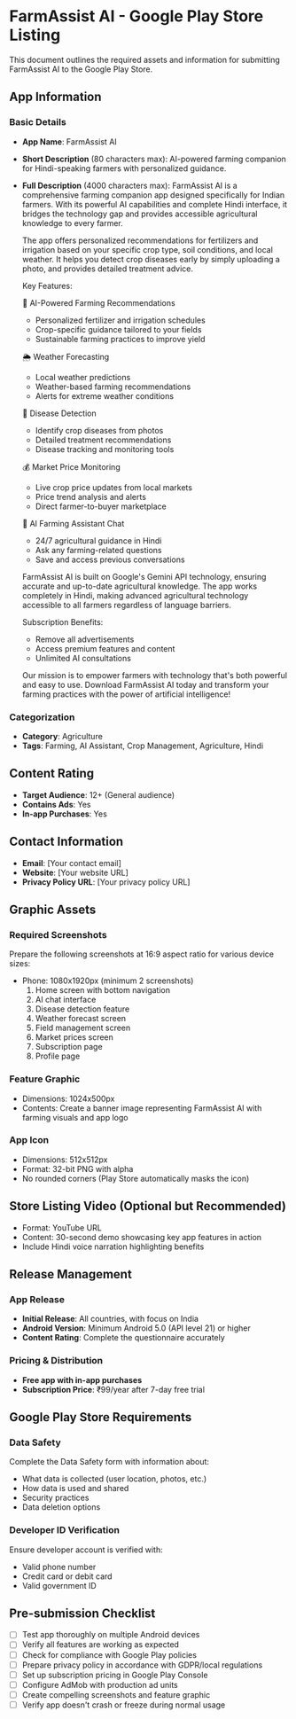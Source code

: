 # FarmAssist AI - Google Play Store Listing

This document outlines the required assets and information for submitting FarmAssist AI to the Google Play Store.

## App Information

### Basic Details

- **App Name**: FarmAssist AI
- **Short Description** (80 characters max):
  AI-powered farming companion for Hindi-speaking farmers with personalized guidance.

- **Full Description** (4000 characters max):
  FarmAssist AI is a comprehensive farming companion app designed specifically for Indian farmers. With its powerful AI capabilities and complete Hindi interface, it bridges the technology gap and provides accessible agricultural knowledge to every farmer.
  
  The app offers personalized recommendations for fertilizers and irrigation based on your specific crop type, soil conditions, and local weather. It helps you detect crop diseases early by simply uploading a photo, and provides detailed treatment advice.
  
  Key Features:
  
  🌱 AI-Powered Farming Recommendations
  - Personalized fertilizer and irrigation schedules
  - Crop-specific guidance tailored to your fields
  - Sustainable farming practices to improve yield
  
  🌦️ Weather Forecasting
  - Local weather predictions
  - Weather-based farming recommendations
  - Alerts for extreme weather conditions
  
  🦠 Disease Detection
  - Identify crop diseases from photos
  - Detailed treatment recommendations
  - Disease tracking and monitoring tools
  
  💰 Market Price Monitoring
  - Live crop price updates from local markets
  - Price trend analysis and alerts
  - Direct farmer-to-buyer marketplace
  
  🤖 AI Farming Assistant Chat
  - 24/7 agricultural guidance in Hindi
  - Ask any farming-related questions
  - Save and access previous conversations
  
  FarmAssist AI is built on Google's Gemini API technology, ensuring accurate and up-to-date agricultural knowledge. The app works completely in Hindi, making advanced agricultural technology accessible to all farmers regardless of language barriers.
  
  Subscription Benefits:
  - Remove all advertisements
  - Access premium features and content
  - Unlimited AI consultations
  
  Our mission is to empower farmers with technology that's both powerful and easy to use. Download FarmAssist AI today and transform your farming practices with the power of artificial intelligence!

### Categorization

- **Category**: Agriculture
- **Tags**: Farming, AI Assistant, Crop Management, Agriculture, Hindi

## Content Rating

- **Target Audience**: 12+ (General audience)
- **Contains Ads**: Yes
- **In-app Purchases**: Yes

## Contact Information

- **Email**: [Your contact email]
- **Website**: [Your website URL]
- **Privacy Policy URL**: [Your privacy policy URL]

## Graphic Assets

### Required Screenshots

Prepare the following screenshots at 16:9 aspect ratio for various device sizes:
- Phone: 1080x1920px (minimum 2 screenshots)
  1. Home screen with bottom navigation
  2. AI chat interface
  3. Disease detection feature
  4. Weather forecast screen
  5. Field management screen
  6. Market prices screen
  7. Subscription page
  8. Profile page

### Feature Graphic

- Dimensions: 1024x500px
- Contents: Create a banner image representing FarmAssist AI with farming visuals and app logo

### App Icon

- Dimensions: 512x512px
- Format: 32-bit PNG with alpha
- No rounded corners (Play Store automatically masks the icon)

## Store Listing Video (Optional but Recommended)

- Format: YouTube URL
- Content: 30-second demo showcasing key app features in action
- Include Hindi voice narration highlighting benefits

## Release Management

### App Release

- **Initial Release**: All countries, with focus on India
- **Android Version**: Minimum Android 5.0 (API level 21) or higher
- **Content Rating**: Complete the questionnaire accurately

### Pricing & Distribution

- **Free app with in-app purchases**
- **Subscription Price**: ₹99/year after 7-day free trial

## Google Play Store Requirements

### Data Safety

Complete the Data Safety form with information about:
- What data is collected (user location, photos, etc.)
- How data is used and shared
- Security practices
- Data deletion options

### Developer ID Verification

Ensure developer account is verified with:
- Valid phone number
- Credit card or debit card
- Valid government ID

## Pre-submission Checklist

- [ ] Test app thoroughly on multiple Android devices
- [ ] Verify all features are working as expected
- [ ] Check for compliance with Google Play policies
- [ ] Prepare privacy policy in accordance with GDPR/local regulations
- [ ] Set up subscription pricing in Google Play Console
- [ ] Configure AdMob with production ad units
- [ ] Create compelling screenshots and feature graphic
- [ ] Verify app doesn't crash or freeze during normal usage
